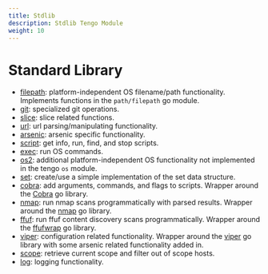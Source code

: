 ```yaml
---
title: Stdlib
description: Stdlib Tengo Module
weight: 10
---
```

# Standard Library

- [filepath](filepath.md): platform-independent OS filename/path functionality. Implements functions in the `path/filepath` go module.
- [git](git.md): specialized git operations.
- [slice](slice.md): slice related functions.
- [url](url.md): url parsing/manipulating functionality.
- [arsenic](arsenic.md): arsenic specific functionality.
- [script](script.md): get info, run, find, and stop scripts.
- [exec](exec.md): run OS commands.
- [os2](os2.md): additional platform-independent OS functionality not implemented in the tengo `os` module. 
- [set](set.md): create/use a simple implementation of the set data structure.
- [cobra](cobra.md): add arguments, commands, and flags to scripts. Wrapper around the [Cobra](https://github.com/spf13/cobra) go library. 
- [nmap](nmap.md): run nmap scans programmatically with parsed results. Wrapper around the [nmap](https://github.com/analog-substance/nmap) go library.
- [ffuf](ffuf.md): run ffuf content discovery scans programmatically. Wrapper around the [ffufwrap](https://github.com/analog-substance/ffufwrap) go library. 
- [viper](viper.md): configuration related functionality. Wrapper around the [viper](https://github.com/spf13/viper) go library with some arsenic related functionality added in.
- [scope](scope.md): retrieve current scope and filter out of scope hosts.
- [log](log.md): logging functionality.
